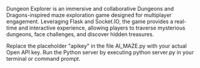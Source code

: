 Dungeon Explorer is an immersive and collaborative Dungeons and Dragons-inspired maze exploration game designed for multiplayer engagement. Leveraging Flask and Socket.IO, the game provides a real-time and interactive experience, allowing players to traverse mysterious dungeons, face challenges, and discover hidden treasures.

Replace the placeholder "apikey" in the file AI_MAZE.py with your actual Open API key.
Run the Python server by executing python server.py in your terminal or command prompt.
